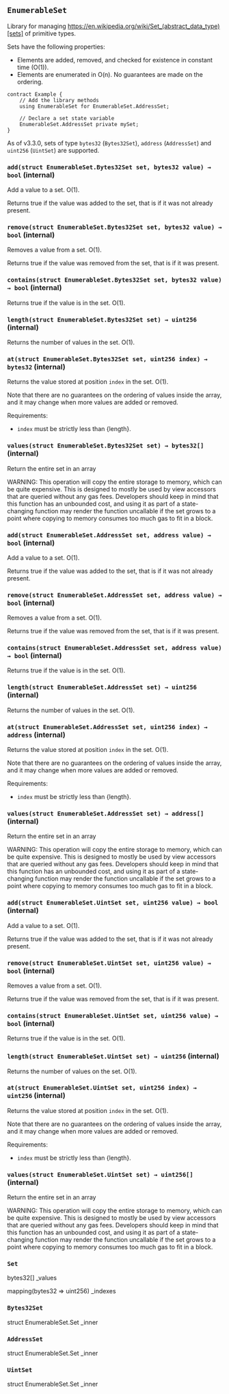 ## `EnumerableSet`



Library for managing
https://en.wikipedia.org/wiki/Set_(abstract_data_type)[sets] of primitive
types.

Sets have the following properties:

- Elements are added, removed, and checked for existence in constant time
(O(1)).
- Elements are enumerated in O(n). No guarantees are made on the ordering.

```
contract Example {
    // Add the library methods
    using EnumerableSet for EnumerableSet.AddressSet;

    // Declare a set state variable
    EnumerableSet.AddressSet private mySet;
}
```

As of v3.3.0, sets of type `bytes32` (`Bytes32Set`), `address` (`AddressSet`)
and `uint256` (`UintSet`) are supported.


### `add(struct EnumerableSet.Bytes32Set set, bytes32 value) → bool` (internal)



Add a value to a set. O(1).

Returns true if the value was added to the set, that is if it was not
already present.

### `remove(struct EnumerableSet.Bytes32Set set, bytes32 value) → bool` (internal)



Removes a value from a set. O(1).

Returns true if the value was removed from the set, that is if it was
present.

### `contains(struct EnumerableSet.Bytes32Set set, bytes32 value) → bool` (internal)



Returns true if the value is in the set. O(1).

### `length(struct EnumerableSet.Bytes32Set set) → uint256` (internal)



Returns the number of values in the set. O(1).

### `at(struct EnumerableSet.Bytes32Set set, uint256 index) → bytes32` (internal)



Returns the value stored at position `index` in the set. O(1).

Note that there are no guarantees on the ordering of values inside the
array, and it may change when more values are added or removed.

Requirements:

- `index` must be strictly less than {length}.

### `values(struct EnumerableSet.Bytes32Set set) → bytes32[]` (internal)



Return the entire set in an array

WARNING: This operation will copy the entire storage to memory, which can be quite expensive. This is designed
to mostly be used by view accessors that are queried without any gas fees. Developers should keep in mind that
this function has an unbounded cost, and using it as part of a state-changing function may render the function
uncallable if the set grows to a point where copying to memory consumes too much gas to fit in a block.

### `add(struct EnumerableSet.AddressSet set, address value) → bool` (internal)



Add a value to a set. O(1).

Returns true if the value was added to the set, that is if it was not
already present.

### `remove(struct EnumerableSet.AddressSet set, address value) → bool` (internal)



Removes a value from a set. O(1).

Returns true if the value was removed from the set, that is if it was
present.

### `contains(struct EnumerableSet.AddressSet set, address value) → bool` (internal)



Returns true if the value is in the set. O(1).

### `length(struct EnumerableSet.AddressSet set) → uint256` (internal)



Returns the number of values in the set. O(1).

### `at(struct EnumerableSet.AddressSet set, uint256 index) → address` (internal)



Returns the value stored at position `index` in the set. O(1).

Note that there are no guarantees on the ordering of values inside the
array, and it may change when more values are added or removed.

Requirements:

- `index` must be strictly less than {length}.

### `values(struct EnumerableSet.AddressSet set) → address[]` (internal)



Return the entire set in an array

WARNING: This operation will copy the entire storage to memory, which can be quite expensive. This is designed
to mostly be used by view accessors that are queried without any gas fees. Developers should keep in mind that
this function has an unbounded cost, and using it as part of a state-changing function may render the function
uncallable if the set grows to a point where copying to memory consumes too much gas to fit in a block.

### `add(struct EnumerableSet.UintSet set, uint256 value) → bool` (internal)



Add a value to a set. O(1).

Returns true if the value was added to the set, that is if it was not
already present.

### `remove(struct EnumerableSet.UintSet set, uint256 value) → bool` (internal)



Removes a value from a set. O(1).

Returns true if the value was removed from the set, that is if it was
present.

### `contains(struct EnumerableSet.UintSet set, uint256 value) → bool` (internal)



Returns true if the value is in the set. O(1).

### `length(struct EnumerableSet.UintSet set) → uint256` (internal)



Returns the number of values on the set. O(1).

### `at(struct EnumerableSet.UintSet set, uint256 index) → uint256` (internal)



Returns the value stored at position `index` in the set. O(1).

Note that there are no guarantees on the ordering of values inside the
array, and it may change when more values are added or removed.

Requirements:

- `index` must be strictly less than {length}.

### `values(struct EnumerableSet.UintSet set) → uint256[]` (internal)



Return the entire set in an array

WARNING: This operation will copy the entire storage to memory, which can be quite expensive. This is designed
to mostly be used by view accessors that are queried without any gas fees. Developers should keep in mind that
this function has an unbounded cost, and using it as part of a state-changing function may render the function
uncallable if the set grows to a point where copying to memory consumes too much gas to fit in a block.



### `Set`


bytes32[] _values


mapping(bytes32 => uint256) _indexes


### `Bytes32Set`


struct EnumerableSet.Set _inner


### `AddressSet`


struct EnumerableSet.Set _inner


### `UintSet`


struct EnumerableSet.Set _inner



